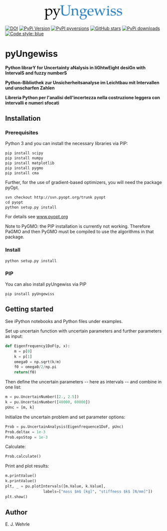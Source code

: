 <p align=center><img height="50%" width="50%" src="figures/Logo_pyUngewiss.svg"></p>

[![DOI](https://zenodo.org/badge/205009090.svg)](https://zenodo.org/badge/latestdoi/205009090)
[![PyPi Version](https://img.shields.io/pypi/v/pyUngewiss.svg?style=flat-square)](https://pypi.org/project/pyUngewiss)
[![PyPI pyversions](https://img.shields.io/pypi/pyversions/pyUngewiss.svg?style=flat-square)](https://pypi.org/project/pyUngewiss/)
[![GitHub stars](https://img.shields.io/github/stars/e-dub/pyUngewiss.svg?style=flat-square&logo=github&label=Stars&logoColor=white)](https://github.com/e-dub/pyUngewiss)
[![PyPi downloads](https://img.shields.io/pypi/dm/pyUngewiss.svg?style=flat-square)](https://pypistats.org/packages/pyUngewiss)
[![Code style: blue](https://img.shields.io/badge/code%20style-blue-blue.svg)](https://blue.readthedocs.io/)

# pyUngewiss

**Python librarY for Uncertainty aNalysis in liGhtwEight desiGn with IntervalS and fuzzy numberS**

**Python-Bibliothek zur Unsicherheitsanalyse im Leichtbau mit Intervallen und unscharfen Zahlen**

**Libreria Python per l'analisi dell'incertezza nella costruzione leggera con intervalli e numeri sfocati**

## Installation
### Prerequisites
Python 3 and you can install the necessary libraries via PIP:
```
pip install scipy
pip install numpy
pip install matplotlib
pip install pygmo
pip install cma
```
Further, for the use of gradient-based optimizers, you will need the package pyOpt.
```
svn checkout http://svn.pyopt.org/trunk pyopt
cd pyopt
python setup.py install
```
For details see www.pyopt.org

Note to PyGMO: the PIP installation is currently not working. Therefore PaGMO and then PyGMO must be compiled to use the algorithms in that package. 

### Install
```
python setup.py install
```

### PIP
You can also install pyUngewiss via PIP
```
pip install pyUngewiss
```

## Getting started
See iPython notebooks and Python files under examples.

Set up uncertain function with uncertain parameters and further parameters as input:
```Python
def Eigenfrequency1DoF(p, x):
    m = p[0]
    k = p[1]
    omega0 = np.sqrt(k/m)
    f0 = omega0/2/np.pi
    return(f0)
```

Then define the uncertain parameters -- here as intervals -- and combine in one list:
```Python
m = pu.UncertainNumber([2., 2.5])
k = pu.UncertainNumber([40000, 60000])
pUnc = [m, k]
```

Initialize the uncertain problem and set parameter options:
```Python
Prob = pu.UncertainAnalysis(Eigenfrequence1DoF, pUnc)
Prob.deltax = 1e-3
Prob.epsStop = 1e-3
```

Calculate:
```Python
Prob.calculate()
```
Print and plot results:
```Python
m.printValue()
k.printValue()
plt, _ = pu.plotIntervals([m.Value, k.Value],
                 labels=["mass $m$ [kg]", "stiffness $k$ [N/mm]"])
plt.show()
```

## Author
E. J. Wehrle
